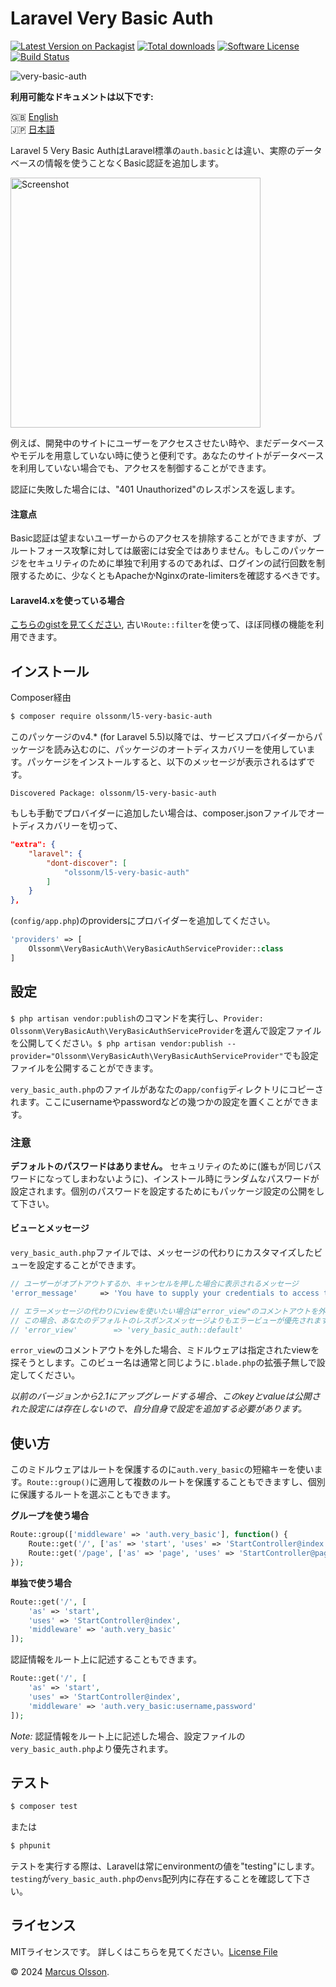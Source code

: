 # Laravel Very Basic Auth

[![Latest Version on Packagist][ico-version]][link-packagist]
[![Total downloads][ico-downloads]][link-packagist]
[![Software License][ico-license]](LICENSE.md)
[![Build Status][ico-build]][link-build]

![very-basic-auth](https://user-images.githubusercontent.com/907114/40575964-331559ce-60ef-11e8-8366-aba700fc5567.png)

**利用可能なドキュメントは以下です:**

🇬🇧 [English](README.md)  
🇯🇵 [日本語](README.jp.md)

Laravel 5 Very Basic AuthはLaravel標準の`auth.basic`とは違い、実際のデータベースの情報を使うことなくBasic認証を追加します。

<img width="400" alt="Screenshot" src="https://user-images.githubusercontent.com/907114/29876493-3907afd8-8d9d-11e7-8068-f461855c493b.png">

例えば、開発中のサイトにユーザーをアクセスさせたい時や、まだデータベースやモデルを用意していない時に使うと便利です。あなたのサイトがデータベースを利用していない場合でも、アクセスを制御することができます。

認証に失敗した場合には、"401 Unauthorized"のレスポンスを返します。

#### 注意点

Basic認証は望まないユーザーからのアクセスを排除することができますが、ブルートフォース攻撃に対しては厳密には安全ではありません。もしこのパッケージをセキュリティのために単独で利用するのであれば、ログインの試行回数を制限するために、少なくともApacheかNginxのrate-limitersを確認するべきです。

#### Laravel4.xを使っている場合

[こちらのgistを見てください](https://gist.github.com/olssonm/ea5561d7ab20fb5c8ddbdac9b556b32b), 古い`Route::filter`を使って、ほぼ同様の機能を利用できます。

## インストール

Composer経由

``` bash
$ composer require olssonm/l5-very-basic-auth
```

このパッケージのv4.* (for Laravel 5.5)以降では、サービスプロバイダーからパッケージを読み込むのに、パッケージのオートディスカバリーを使用しています。パッケージをインストールすると、以下のメッセージが表示されるはずです。

```
Discovered Package: olssonm/l5-very-basic-auth
```

もしも手動でプロバイダーに追加したい場合は、composer.jsonファイルでオートディスカバリーを切って、

``` json
"extra": {
    "laravel": {
        "dont-discover": [
            "olssonm/l5-very-basic-auth"
        ]
    }
},
```

(`config/app.php`)のprovidersにプロバイダーを追加してください。

``` php
'providers' => [
    Olssonm\VeryBasicAuth\VeryBasicAuthServiceProvider::class
]
```

## 設定

`$ php artisan vendor:publish`のコマンドを実行し、`Provider: Olssonm\VeryBasicAuth\VeryBasicAuthServiceProvider`を選んで設定ファイルを公開してください。`$ php artisan vendor:publish --provider="Olssonm\VeryBasicAuth\VeryBasicAuthServiceProvider"`でも設定ファイルを公開することができます。

`very_basic_auth.php`のファイルがあなたの`app/config`ディレクトリにコピーされます。ここにusernameやpasswordなどの幾つかの設定を置くことができます。

### 注意

**デフォルトのパスワードはありません。** セキュリティのために(誰もが同じパスワードになってしまわないように)、インストール時にランダムなパスワードが設定されます。個別のパスワードを設定するためにもパッケージ設定の公開をして下さい。

#### ビューとメッセージ

`very_basic_auth.php`ファイルでは、メッセージの代わりにカスタマイズしたビューを設定することができます。

``` php
// ユーザーがオプトアウトするか、キャンセルを押した場合に表示されるメッセージ
'error_message'     => 'You have to supply your credentials to access this resource.',

// エラーメッセージの代わりにviewを使いたい場合は"error_view"のコメントアウトを外して下さい。
// この場合、あなたのデフォルトのレスポンスメッセージよりもエラービューが優先されます。
// 'error_view'        => 'very_basic_auth::default'
```

`error_view`のコメントアウトを外した場合、ミドルウェアは指定されたviewを探そうとします。このビュー名は通常と同じように`.blade.php`の拡張子無しで設定してください。

*以前のバージョンから2.1にアップグレードする場合、このkeyとvalueは公開された設定には存在しないので、自分自身で設定を追加する必要があります。*

## 使い方

このミドルウェアはルートを保護するのに`auth.very_basic`の短縮キーを使います。`Route::group()`に適用して複数のルートを保護することもできますし、個別に保護するルートを選ぶこともできます。

**グループを使う場合**
``` php
Route::group(['middleware' => 'auth.very_basic'], function() {
    Route::get('/', ['as' => 'start', 'uses' => 'StartController@index']);
    Route::get('/page', ['as' => 'page', 'uses' => 'StartController@page']);
});
```

**単独で使う場合**
``` php
Route::get('/', [
    'as' => 'start',
    'uses' => 'StartController@index',
    'middleware' => 'auth.very_basic'
]);
```

認証情報をルート上に記述することもできます。

``` php
Route::get('/', [
    'as' => 'start',
    'uses' => 'StartController@index',
    'middleware' => 'auth.very_basic:username,password'
]);
```

*Note:* 認証情報をルート上に記述した場合、設定ファイルの`very_basic_auth.php`より優先されます。


## テスト

``` bash
$ composer test
```

または

``` bash
$ phpunit
```

テストを実行する際は、Laravelは常にenvironmentの値を"testing"にします。`testing`が`very_basic_auth.php`の`envs`配列内に存在することを確認して下さい。

## ライセンス

MITライセンスです。 詳しくはこちらを見てください。[License File](LICENSE.md)

© 2024 [Marcus Olsson](https://marcusolsson.me).

[ico-version]: https://img.shields.io/packagist/v/olssonm/l5-very-basic-auth.svg?style=flat-square
[ico-license]: https://img.shields.io/badge/license-MIT-brightgreen.svg?style=flat-square
[ico-build]: https://img.shields.io/github/workflow/status/olssonm/l5-very-basic-auth/Run%20tests.svg?style=flat-square&label=tests
[ico-downloads]: https://img.shields.io/packagist/dt/olssonm/l5-very-basic-auth.svg?style=flat-square
[link-packagist]: https://packagist.org/packages/olssonm/l5-very-basic-auth
[link-build]: https://github.com/olssonm/l5-very-basic-auth/actions?query=workflow%3A%22Run+tests%22

